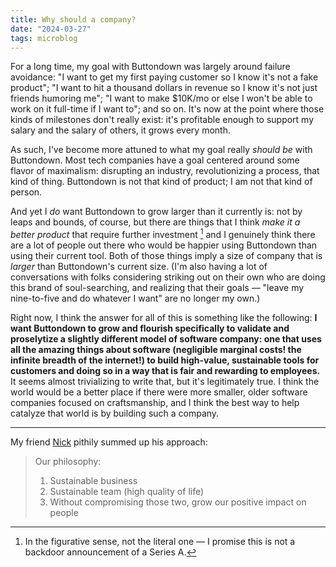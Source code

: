 ```yaml
---
title: Why should a company?
date: "2024-03-27"
tags: microblog
---
```


For a long time, my goal with Buttondown was largely around failure avoidance: "I want to get my first paying customer so I know it's not a fake product"; "I want to hit a thousand dollars in revenue so I know it's not just friends humoring me"; "I want to make $10K/mo or else I won't be able to work on it full-time if I want to"; and so on. It's now at the point where those kinds of milestones don't really exist: it's profitable enough to support my salary and the salary of others, it grows every month.

As such, I've become more attuned to what my goal really _should be_ with Buttondown. Most tech companies have a goal centered around some flavor of maximalism: disrupting an industry, revolutionizing a process, that kind of thing. Buttondown is not that kind of product; I am not that kind of person.

And yet I _do_ want Buttondown to grow larger than it currently is: not by leaps and bounds, of course, but there are things that I think _make it a better product_ that require further investment [^1] and I genuinely think there are a lot of people out there who would be happier using Buttondown than using their current tool. Both of those things imply a size of company that is _larger_ than Buttondown's current size. (I'm also having a lot of conversations with folks considering striking out on their own who are doing this brand of soul-searching, and realizing that their goals — "leave my nine-to-five and do whatever I want" are no longer my own.)

Right now, I think the answer for all of this is something like the following: **I want Buttondown to grow and flourish specifically to validate and proselytize a slightly different model of software company: one that uses all the amazing things about software (negligible marginal costs! the infinite breadth of the internet!) to build high-value, sustainable tools for customers and doing so in a way that is fair and rewarding to employees.** It seems almost trivializing to write that, but it's legitimately true. I think the world would be a better place if there were more smaller, older software companies focused on craftsmanship, and I think the best way to help catalyze that world is by building such a company.

---

My friend [Nick](https://twitter.com/nickbaum/status/1774218520693530965?t=M_YJHCkPF0gWKK16v7jjYg) pithily summed up his approach:

> Our philosophy:
>
> 1. Sustainable business
> 2. Sustainable team (high quality of life)
> 3. Without compromising those two, grow our positive impact on people

[^1]: In the figurative sense, not the literal one — I promise this is not a backdoor announcement of a Series A.
